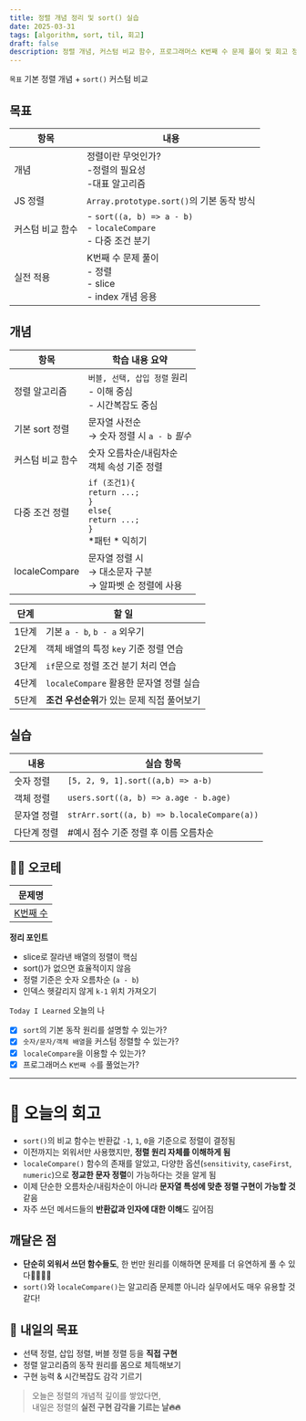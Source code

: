 ```yaml
---
title: 정렬 개념 정리 및 sort() 실습
date: 2025-03-31
tags: [algorithm, sort, til, 회고]
draft: false
description: 정렬 개념, 커스텀 비교 함수, 프로그래머스 K번째 수 문제 풀이 및 회고 정리
---
```


`목표` 기본 정렬 개념 + `sort()` 커스텀 비교

## 목표

| 항목        | 내용                                                           |
| --------- | ------------------------------------------------------------ |
| 개념        | 정렬이란 무엇인가? <br>-정렬의 필요성 <br>-대표 알고리즘                         |
| JS 정렬     | `Array.prototype.sort()`의 기본 동작 방식                           |
| 커스텀 비교 함수 | - `sort((a, b) => a - b)`<br>- `localeCompare`<br>- 다중 조건 분기 |
| 실전 적용     | K번째 수 문제 풀이<br> - 정렬<br> - slice<br> - index 개념 응용           |

## 개념

| 항목            | 학습 내용 요약                                                                                   |
| ------------- | ------------------------------------------------------------------------------------------ |
| 정렬 알고리즘       | `버블, 선택, 삽입 정렬` 원리<br> - 이해 중심<br> - 시간복잡도 중심                                              |
| 기본 sort 정렬    | 문자열 사전순 <br>→ 숫자 정렬 시 `a - b` *필수*                                                         |
| 커스텀 비교 함수     | 숫자 오름차순/내림차순<br>객체 속성 기준 정렬                                                                |
| 다중 조건 정렬      | `if (조건1){`<br>   `return ...;` <br>`}`<br>`else{`<br>  `return ...;`<br>`}` <br>*패턴 * 익히기 |
| localeCompare | 문자열 정렬 시 <br>→ 대소문자 구분<br>→ 알파벳 순 정렬에 사용                                                   |

| 단계  | 할 일                           |
| --- | ----------------------------- |
| 1단계 | 기본 `a - b`, `b - a` 외우기       |
| 2단계 | 객체 배열의 특정 `key` 기준 정렬 연습      |
| 3단계 | `if`문으로 정렬 조건 분기 처리 연습        |
| 4단계 | `localeCompare` 활용한 문자열 정렬 실습 |
| 5단계 | **조건 우선순위**가 있는 문제 직접 풀어보기    |

## 실습 

| 내용     | 실습 항목                                       |
| ------ | ------------------------------------------- |
| 숫자 정렬  | `[5, 2, 9, 1].sort((a,b) => a-b)`           |
| 객체 정렬  | `users.sort((a, b) => a.age - b.age)`       |
| 문자열 정렬 | `strArr.sort((a, b) => b.localeCompare(a))` |
| 다단계 정렬 | #예시 점수 기준 정렬 후 이름 오름차순                      |

## 👩‍💻 오코테 

| 문제명                                                                      |
| ------------------------------------------------------------------------ |
| [K번째 수](https://school.programmers.co.kr/learn/courses/30/lessons/42748) |

**정리 포인트**
- slice로 잘라낸 배열의 정렬이 핵심  
- sort()가 없으면 효율적이지 않음  
- 정렬 기준은 숫자 오름차순 (`a - b`)  
- 인덱스 헷갈리지 않게 `k-1` 위치 가져오기

`Today I Learned` 오늘의 나

- [x] `sort`의 기본 동작 원리를 설명할 수 있는가?  
- [x] `숫자/문자/객체 배열`을 커스텀 정렬할 수 있는가?
- [x] `localeCompare`을 이용할 수 있는가?
- [x] 프로그래머스 `K번째 수`를 풀었는가? 

---
# 📌 오늘의 회고

- `sort()`의 비교 함수는 반환값 `-1`, `1`, `0`을 기준으로 정렬이 결정됨
- 이전까지는 외워서만 사용했지만, **정렬 원리 자체를 이해하게 됨**
- `localeCompare()` 함수의 존재를 알았고, 다양한 옵션(`sensitivity`, `caseFirst`, `numeric`)으로 **정교한 문자 정렬**이 가능하다는 것을 알게 됨
- 이제 단순한 오름차순/내림차순이 아니라 **문자열 특성에 맞춘 정렬 구현이 가능할 것** 같음
- 자주 쓰던 메서드들의 **반환값과 인자에 대한 이해**도 깊어짐

## 깨달은 점

- **단순히 외워서 쓰던 함수들도**, 한 번만 원리를 이해하면 문제를 더 유연하게 풀 수 있다👊🏻👊🏻
- `sort()`와 `localeCompare()`는 알고리즘 문제뿐 아니라 실무에서도 매우 유용할 것 같다!

## 🎯 내일의 목표

- 선택 정렬, 삽입 정렬, 버블 정렬 등을 **직접 구현**
- 정렬 알고리즘의 동작 원리를 몸으로 체득해보기
- 구현 능력 & 시간복잡도 감각 기르기

> 오늘은 정렬의 개념적 깊이를 쌓았다면,  
> 내일은 정렬의 **실전 구현 감각을 기르는 날🔥🔥**

